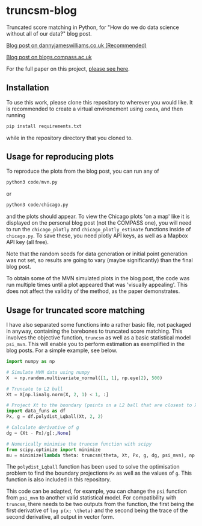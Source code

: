 # truncsm-blog
Truncated score matching in Python, for "How do we do data science without all of our data?" blog post.

[Blog post on dannyjameswilliams.co.uk (Recommended)](https://dannyjameswilliams.co.uk/post/nodata/)

[Blog post on blogs.compass.ac.uk](https://compass.blogs.bristol.ac.uk/2021/06/10/student-perspectives-data-science-without-data/)

For the full paper on this project, [please see here](https://arxiv.org/pdf/1910.03834.pdf).

## Installation 

To use this work, please clone this repository to wherever you would like. It is recommended to create a virtual environement using `conda`, and then running
```bash
pip install requirements.txt
```
while in the repository directory that you cloned to.


## Usage for reproducing plots

To reproduce the plots from the blog post, you can run any of 
```python
python3 code/mvn.py
```
or 
```python
python3 code/chicago.py
```
and the plots should appear. To view the Chicago plots 'on a map' like it is displayed on the personal blog post (not the COMPASS one), you will need to run the `chicago_plotly` and `chicago_plotly_estimate` functions inside of `chicago.py`. To save these, you need plotly API keys, as well as a Mapbox API key (all free).

Note that the random seeds for data generation or initial point generation was not set, so results are going to vary (maybe significantly) than the final blog post. 

To obtain some of the MVN simulated plots in the blog post, the code was run multiple times until a plot appeared that was 'visually appealing'. This does not affect the validity of the method, as the paper demonstrates.


## Usage for truncated score matching

I have also separated some functions into a rather basic file, not packaged in anyway, containing the barebones to truncated score matching. This involves the objective function, `truncsm` as well as a basic statistical model `psi_mvn`. This will enable you to perform estimation as exemplified in the blog posts. For a simple example, see below.

```python
import numpy as np

# Simulate MVN data using numpy
X  = np.random.multivariate_normal([1, 1], np.eye(2), 500)

# Truncate to L2 ball
Xt = X[np.linalg.norm(X, 2, 1) < 1, :] 

# Project Xt to the boundary (points on a L2 ball that are closest to X)
import data_funs as df
Px, g = df.polydist_Lqball(Xt, 2, 2)

# Calculate derivative of g
dg = (Xt - Px)/g[:,None]

# Numerically minimise the truncsm function with scipy
from scipy.optimize import minimize
mu = minimize(lambda theta: truncsm(theta, Xt, Px, g, dg, psi_mvn), np.random.randn(2, 1))
```

The `polydist_Lqball` function has been used to solve the optimisation problem to find the boundary projections `Px` as well as the values of `g`. This function is also included in this repository.

This code can be adapted, for example, you can change the `psi` function from `psi_mvn` to another valid statistical model. For compatibility with `truncsm`, there needs to be two outputs from the function, the first being the first derivative of `log p(x; \theta)` and the second being the trace of the second derivative, all output in vector form.






